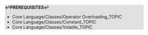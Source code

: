 <div style="margin:2em; background-color: #e0e0e0;">

<strong>↩PREREQUISITES↩</strong>

 * Core Language/Classes/Operator Overloading_TOPIC
 * Core Language/Classes/Constant_TOPIC
 * Core Language/Classes/Volatile_TOPIC

</div>

